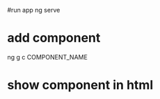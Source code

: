 #run app
ng serve
# add component
ng g c COMPONENT_NAME
# show component in html
<app-home></app-home>
<div class="col" *ngFor="let prod of   products"></div>